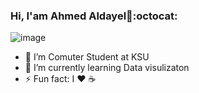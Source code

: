 ### Hi, I'am Ahmed Aldayel👋:octocat:
![image](https://github.com/Ahmed-Aldayel/saadeghi/blob/master/dino.gif)

- 🔭 I’m Comuter Student at KSU 
- 🌱 I’m currently learning Data visulizaton
- ⚡ Fun fact: I :heart: :coffee: 
